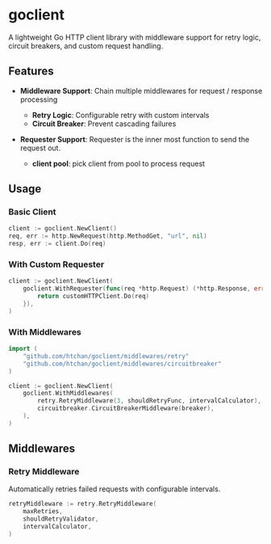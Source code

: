 # goclient

A lightweight Go HTTP client library with middleware support for retry logic, circuit breakers, and custom request handling.

## Features

- **Middleware Support**: Chain multiple middlewares for request / response processing
    - **Retry Logic**: Configurable retry with custom intervals
    - **Circuit Breaker**: Prevent cascading failures

- **Requester Support**: Requester is the inner most function to send the request out. 
    - **client pool**: pick client from pool to process request

## Usage

### Basic Client

```go
client := goclient.NewClient()
req, err := http.NewRequest(http.MethodGet, "url", nil)
resp, err := client.Do(req)
```

### With Custom Requester

```go
client := goclient.NewClient(
    goclient.WithRequester(func(req *http.Request) (*http.Response, error) {
        return customHTTPClient.Do(req)
    }),
)
```

### With Middlewares

```go
import (
    "github.com/htchan/goclient/middlewares/retry"
    "github.com/htchan/goclient/middlewares/circuitbreaker"
)

client := goclient.NewClient(
    goclient.WithMiddlewares(
        retry.RetryMiddleware(3, shouldRetryFunc, intervalCalculator),
        circuitbreaker.CircuitBreakerMiddleware(breaker),
    ),
)
```

## Middlewares

### Retry Middleware

Automatically retries failed requests with configurable intervals.

```go
retryMiddleware := retry.RetryMiddleware(
    maxRetries,
    shouldRetryValidator,
    intervalCalculator,
)
```
